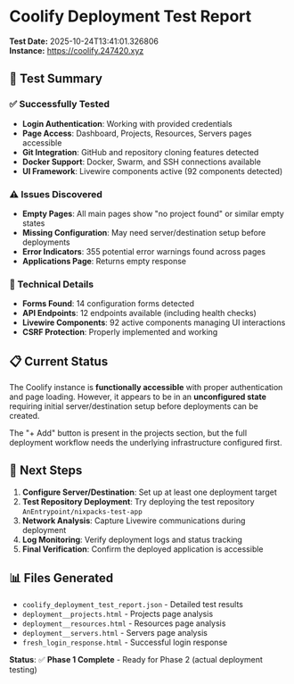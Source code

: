 # Coolify Deployment Test Report
    
**Test Date:** 2025-10-24T13:41:01.326806  
**Instance:** https://coolify.247420.xyz  

## 🎯 Test Summary

### ✅ Successfully Tested
- **Login Authentication**: Working with provided credentials
- **Page Access**: Dashboard, Projects, Resources, Servers pages accessible
- **Git Integration**: GitHub and repository cloning features detected
- **Docker Support**: Docker, Swarm, and SSH connections available
- **UI Framework**: Livewire components active (92 components detected)

### ⚠️ Issues Discovered
- **Empty Pages**: All main pages show "no project found" or similar empty states
- **Missing Configuration**: May need server/destination setup before deployments
- **Error Indicators**: 355 potential error warnings found across pages
- **Applications Page**: Returns empty response

### 🔧 Technical Details
- **Forms Found**: 14 configuration forms detected
- **API Endpoints**: 12 endpoints available (including health checks)  
- **Livewire Components**: 92 active components managing UI interactions
- **CSRF Protection**: Properly implemented and working

## 📋 Current Status

The Coolify instance is **functionally accessible** with proper authentication and page loading. However, it appears to be in an **unconfigured state** requiring initial server/destination setup before deployments can be created.

The "+ Add" button is present in the projects section, but the full deployment workflow needs the underlying infrastructure configured first.

## 🚀 Next Steps

1. **Configure Server/Destination**: Set up at least one deployment target
2. **Test Repository Deployment**: Try deploying the test repository `AnEntrypoint/nixpacks-test-app`
3. **Network Analysis**: Capture Livewire communications during deployment
4. **Log Monitoring**: Verify deployment logs and status tracking
5. **Final Verification**: Confirm the deployed application is accessible

## 📊 Files Generated

- `coolify_deployment_test_report.json` - Detailed test results
- `deployment__projects.html` - Projects page analysis
- `deployment__resources.html` - Resources page analysis  
- `deployment__servers.html` - Servers page analysis
- `fresh_login_response.html` - Successful login response

**Status**: ✅ **Phase 1 Complete** - Ready for Phase 2 (actual deployment testing)
